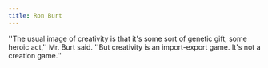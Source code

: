 ```yaml
---
title: Ron Burt
---
```


''The usual image of creativity is that it's some sort of genetic gift, some heroic act,'' Mr. Burt said. ''But creativity is an import-export game. It's not a creation game.''
